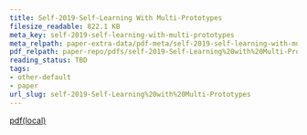 ```yaml
---
title: Self-2019-Self-Learning With Multi-Prototypes
filesize_readable: 822.1 KB
meta_key: self-2019-self-learning-with-multi-prototypes
meta_relpath: paper-extra-data/pdf-meta/self-2019-self-learning-with-multi-prototypes.yaml
pdf_relpath: paper-repo/pdfs/self-2019-Self-Learning%20with%20Multi-Prototypes.pdf
reading_status: TBD
tags:
- other-default
- paper
url_slug: self-2019-Self-Learning%20with%20Multi-Prototypes
---
```


[pdf(local)](../../paper-repo/pdfs/self-2019-Self-Learning%20with%20Multi-Prototypes.pdf)
